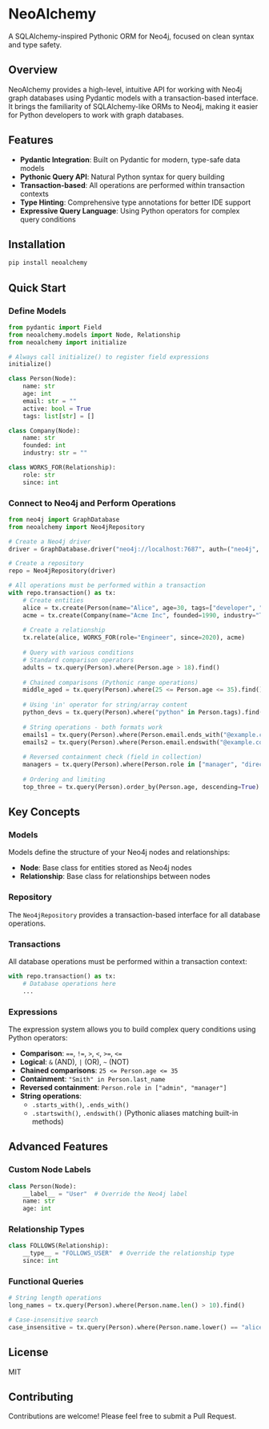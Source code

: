 # NeoAlchemy

A SQLAlchemy-inspired Pythonic ORM for Neo4j, focused on clean syntax and type safety.

## Overview

NeoAlchemy provides a high-level, intuitive API for working with Neo4j graph databases using Pydantic models with a transaction-based interface. It brings the familiarity of SQLAlchemy-like ORMs to Neo4j, making it easier for Python developers to work with graph databases.

## Features

- **Pydantic Integration**: Built on Pydantic for modern, type-safe data models
- **Pythonic Query API**: Natural Python syntax for query building
- **Transaction-based**: All operations are performed within transaction contexts
- **Type Hinting**: Comprehensive type annotations for better IDE support
- **Expressive Query Language**: Using Python operators for complex query conditions

## Installation

```bash
pip install neoalchemy
```

## Quick Start

### Define Models

```python
from pydantic import Field
from neoalchemy.models import Node, Relationship
from neoalchemy import initialize

# Always call initialize() to register field expressions
initialize()

class Person(Node):
    name: str
    age: int
    email: str = ""
    active: bool = True
    tags: list[str] = []

class Company(Node):
    name: str
    founded: int
    industry: str = ""

class WORKS_FOR(Relationship):
    role: str
    since: int
```

### Connect to Neo4j and Perform Operations

```python
from neo4j import GraphDatabase
from neoalchemy import Neo4jRepository

# Create a Neo4j driver
driver = GraphDatabase.driver("neo4j://localhost:7687", auth=("neo4j", "password"))

# Create a repository
repo = Neo4jRepository(driver)

# All operations must be performed within a transaction
with repo.transaction() as tx:
    # Create entities
    alice = tx.create(Person(name="Alice", age=30, tags=["developer", "python"]))
    acme = tx.create(Company(name="Acme Inc", founded=1990, industry="Technology"))
    
    # Create a relationship
    tx.relate(alice, WORKS_FOR(role="Engineer", since=2020), acme)
    
    # Query with various conditions
    # Standard comparison operators
    adults = tx.query(Person).where(Person.age > 18).find()
    
    # Chained comparisons (Pythonic range operations)
    middle_aged = tx.query(Person).where(25 <= Person.age <= 35).find()
    
    # Using 'in' operator for string/array content
    python_devs = tx.query(Person).where("python" in Person.tags).find()
    
    # String operations - both formats work
    emails1 = tx.query(Person).where(Person.email.ends_with("@example.com")).find()
    emails2 = tx.query(Person).where(Person.email.endswith("@example.com")).find()  # Pythonic form
    
    # Reversed containment check (field in collection)
    managers = tx.query(Person).where(Person.role in ["manager", "director"]).find()
    
    # Ordering and limiting
    top_three = tx.query(Person).order_by(Person.age, descending=True).limit(3).find()
```

## Key Concepts

### Models

Models define the structure of your Neo4j nodes and relationships:

- **Node**: Base class for entities stored as Neo4j nodes
- **Relationship**: Base class for relationships between nodes

### Repository

The `Neo4jRepository` provides a transaction-based interface for all database operations.

### Transactions

All database operations must be performed within a transaction context:

```python
with repo.transaction() as tx:
    # Database operations here
    ...
```

### Expressions

The expression system allows you to build complex query conditions using Python operators:

- **Comparison**: `==`, `!=`, `>`, `<`, `>=`, `<=`
- **Logical**: `&` (AND), `|` (OR), `~` (NOT)
- **Chained comparisons**: `25 <= Person.age <= 35`
- **Containment**: `"Smith" in Person.last_name`
- **Reversed containment**: `Person.role in ["admin", "manager"]`
- **String operations**: 
  - `.starts_with()`, `.ends_with()`
  - `.startswith()`, `.endswith()` (Pythonic aliases matching built-in methods)

## Advanced Features

### Custom Node Labels

```python
class Person(Node):
    __label__ = "User"  # Override the Neo4j label
    name: str
    age: int
```

### Relationship Types

```python
class FOLLOWS(Relationship):
    __type__ = "FOLLOWS_USER"  # Override the relationship type
    since: int
```

### Functional Queries

```python
# String length operations
long_names = tx.query(Person).where(Person.name.len() > 10).find()

# Case-insensitive search
case_insensitive = tx.query(Person).where(Person.name.lower() == "alice").find()
```

## License

MIT

## Contributing

Contributions are welcome! Please feel free to submit a Pull Request.